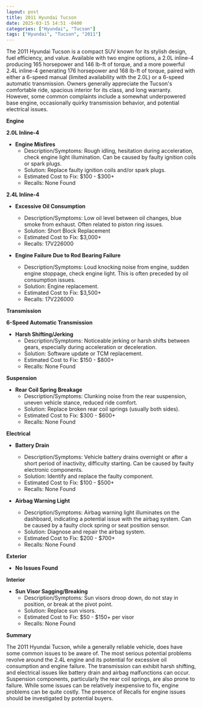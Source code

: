 ```yaml
---
layout: post
title: 2011 Hyundai Tucson
date: 2025-03-15 14:51 -0400
categories: ["Hyundai", "Tucson"]
tags: ["Hyundai", "Tucson", "2011"]
---
```

The 2011 Hyundai Tucson is a compact SUV known for its stylish design, fuel efficiency, and value. Available with two engine options, a 2.0L inline-4 producing 165 horsepower and 146 lb-ft of torque, and a more powerful 2.4L inline-4 generating 176 horsepower and 168 lb-ft of torque, paired with either a 6-speed manual (limited availability with the 2.0L) or a 6-speed automatic transmission. Owners generally appreciate the Tucson's comfortable ride, spacious interior for its class, and long warranty. However, some common complaints include a somewhat underpowered base engine, occasionally quirky transmission behavior, and potential electrical issues.

**Engine**

**2.0L Inline-4**

*   **Engine Misfires**
    *   Description/Symptoms: Rough idling, hesitation during acceleration, check engine light illumination. Can be caused by faulty ignition coils or spark plugs.
    *   Solution: Replace faulty ignition coils and/or spark plugs.
    *   Estimated Cost to Fix: $100 - $300+
    *   Recalls: None Found

**2.4L Inline-4**

*   **Excessive Oil Consumption**
    *   Description/Symptoms: Low oil level between oil changes, blue smoke from exhaust. Often related to piston ring issues.
    *   Solution: Short Block Replacement
    *   Estimated Cost to Fix: $3,000+
    *   Recalls: 17V226000

*   **Engine Failure Due to Rod Bearing Failure**
    *   Description/Symptoms: Loud knocking noise from engine, sudden engine stoppage, check engine light. This is often preceded by oil consumption issues.
    *   Solution: Engine replacement.
    *   Estimated Cost to Fix: $3,500+
    *   Recalls: 17V226000

**Transmission**

**6-Speed Automatic Transmission**

*   **Harsh Shifting/Jerking**
    *   Description/Symptoms: Noticeable jerking or harsh shifts between gears, especially during acceleration or deceleration.
    *   Solution: Software update or TCM replacement.
    *   Estimated Cost to Fix: $150 - $800+
    *   Recalls: None Found

**Suspension**

*   **Rear Coil Spring Breakage**
    *   Description/Symptoms: Clunking noise from the rear suspension, uneven vehicle stance, reduced ride comfort.
    *   Solution: Replace broken rear coil springs (usually both sides).
    *   Estimated Cost to Fix: $300 - $600+
    *   Recalls: None Found

**Electrical**

*   **Battery Drain**
    *   Description/Symptoms: Vehicle battery drains overnight or after a short period of inactivity, difficulty starting. Can be caused by faulty electronic components.
    *   Solution: Identify and replace the faulty component.
    *   Estimated Cost to Fix: $100 - $500+
    *   Recalls: None Found

*   **Airbag Warning Light**
    *   Description/Symptoms: Airbag warning light illuminates on the dashboard, indicating a potential issue with the airbag system. Can be caused by a faulty clock spring or seat position sensor.
    *   Solution: Diagnose and repair the airbag system.
    *   Estimated Cost to Fix: $200 - $700+
    *   Recalls: None Found

**Exterior**

*   **No Issues Found**

**Interior**

*   **Sun Visor Sagging/Breaking**
    *   Description/Symptoms: Sun visors droop down, do not stay in position, or break at the pivot point.
    *   Solution: Replace sun visors.
    *   Estimated Cost to Fix: $50 - $150+ per visor
    *   Recalls: None Found

**Summary**

The 2011 Hyundai Tucson, while a generally reliable vehicle, does have some common issues to be aware of. The most serious potential problems revolve around the 2.4L engine and its potential for excessive oil consumption and engine failure. The transmission can exhibit harsh shifting, and electrical issues like battery drain and airbag malfunctions can occur. Suspension components, particularly the rear coil springs, are also prone to failure. While some issues can be relatively inexpensive to fix, engine problems can be quite costly. The presence of Recalls for engine issues should be investigated by potential buyers.

